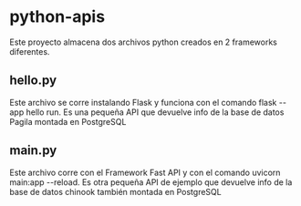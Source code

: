 # python-apis
Este proyecto almacena dos archivos python creados en 2 frameworks diferentes.

## hello.py
Este archivo se corre instalando Flask y funciona con el comando flask --app hello run. Es una pequeña API que devuelve info de la base de datos Pagila montada en PostgreSQL

## main.py
Este archivo corre con el Framework Fast API y con el comando uvicorn main:app --reload. Es otra pequeña API de ejemplo que devuelve info de la base de datos chinook también montada en PostgreSQL

